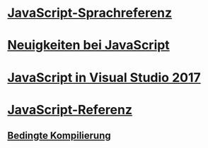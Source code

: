 # [JavaScript-Sprachreferenz](javascript-language-reference.md)
# [Neuigkeiten bei JavaScript](what-s-new-in-javascript.md)
# [JavaScript in Visual Studio 2017](javascript-in-vs-2017.md)
# [JavaScript-Referenz](reference/TOC.md)
## [Bedingte Kompilierung](advanced/TOC.md)